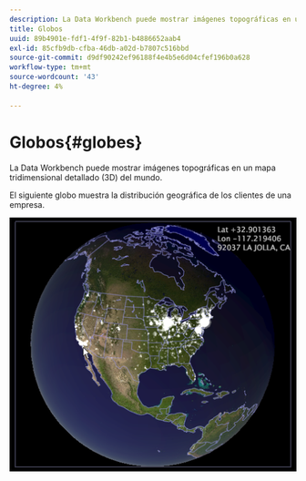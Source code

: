 ```yaml
---
description: La Data Workbench puede mostrar imágenes topográficas en un mapa tridimensional detallado (3D) del mundo.
title: Globos
uuid: 89b4901e-fdf1-4f9f-82b1-b4886652aab4
exl-id: 85cfb9db-cfba-46db-a02d-b7807c516bbd
source-git-commit: d9df90242ef96188f4e4b5e6d04cfef196b0a628
workflow-type: tm+mt
source-wordcount: '43'
ht-degree: 4%

---
```


# Globos{#globes}

La Data Workbench puede mostrar imágenes topográficas en un mapa tridimensional detallado (3D) del mundo.

El siguiente globo muestra la distribución geográfica de los clientes de una empresa.

![](assets/vis_Globe_RollOverLatLong.png)
